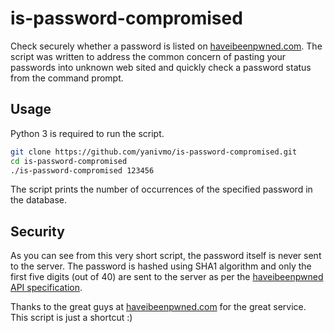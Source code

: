 # is-password-compromised

Check securely whether a password is listed on [haveibeenpwned.com](https://haveibeenpwned.com). The script was written to address the common concern of pasting your passwords into unknown web sited and quickly check a password status from the command prompt.

## Usage

Python 3 is required to run the script.

```sh
git clone https://github.com/yanivmo/is-password-compromised.git
cd is-password-compromised
./is-password-compromised 123456
```

The script prints the number of occurrences of the specified password in the database.

## Security

As you can see from this very short script, the password itself is never sent to the server. The password is hashed using SHA1 algorithm and only the first five digits (out of 40) are sent to the server as per the [haveibeenpwned API specification](https://haveibeenpwned.com/API/v2#SearchingPwnedPasswordsByRange).

Thanks to the great guys at [haveibeenpwned.com](https://haveibeenpwned.com) for the great service. This script is just a shortcut :)

